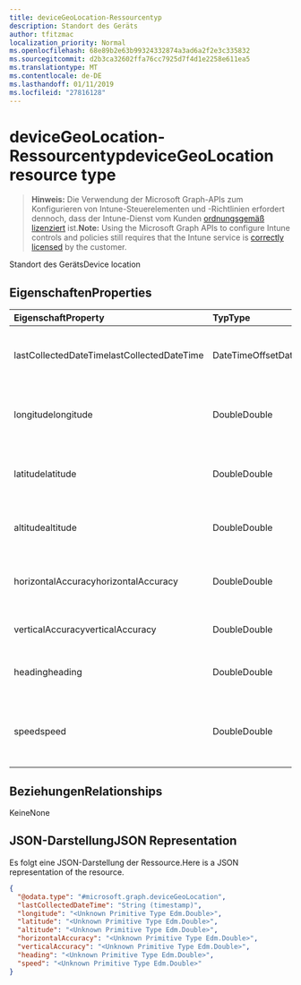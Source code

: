 ```yaml
---
title: deviceGeoLocation-Ressourcentyp
description: Standort des Geräts
author: tfitzmac
localization_priority: Normal
ms.openlocfilehash: 68e89b2e63b99324332874a3ad6a2f2e3c335832
ms.sourcegitcommit: d2b3ca32602ffa76cc7925d7f4d1e2258e611ea5
ms.translationtype: MT
ms.contentlocale: de-DE
ms.lasthandoff: 01/11/2019
ms.locfileid: "27816128"
---
```

# <a name="devicegeolocation-resource-type"></a><span data-ttu-id="d90bb-103">deviceGeoLocation-Ressourcentyp</span><span class="sxs-lookup"><span data-stu-id="d90bb-103">deviceGeoLocation resource type</span></span>

> <span data-ttu-id="d90bb-104">**Hinweis:** Die Verwendung der Microsoft Graph-APIs zum Konfigurieren von Intune-Steuerelementen und -Richtlinien erfordert dennoch, dass der Intune-Dienst vom Kunden [ordnungsgemäß lizenziert](https://go.microsoft.com/fwlink/?linkid=839381) ist.</span><span class="sxs-lookup"><span data-stu-id="d90bb-104">**Note:** Using the Microsoft Graph APIs to configure Intune controls and policies still requires that the Intune service is [correctly licensed](https://go.microsoft.com/fwlink/?linkid=839381) by the customer.</span></span>

<span data-ttu-id="d90bb-105">Standort des Geräts</span><span class="sxs-lookup"><span data-stu-id="d90bb-105">Device location</span></span>
## <a name="properties"></a><span data-ttu-id="d90bb-106">Eigenschaften</span><span class="sxs-lookup"><span data-stu-id="d90bb-106">Properties</span></span>
|<span data-ttu-id="d90bb-107">Eigenschaft</span><span class="sxs-lookup"><span data-stu-id="d90bb-107">Property</span></span>|<span data-ttu-id="d90bb-108">Typ</span><span class="sxs-lookup"><span data-stu-id="d90bb-108">Type</span></span>|<span data-ttu-id="d90bb-109">Beschreibung</span><span class="sxs-lookup"><span data-stu-id="d90bb-109">Description</span></span>|
|:---|:---|:---|
|<span data-ttu-id="d90bb-110">lastCollectedDateTime</span><span class="sxs-lookup"><span data-stu-id="d90bb-110">lastCollectedDateTime</span></span>|<span data-ttu-id="d90bb-111">DateTimeOffset</span><span class="sxs-lookup"><span data-stu-id="d90bb-111">DateTimeOffset</span></span>|<span data-ttu-id="d90bb-112">Zeit der Aufzeichnung des Standorts, relativ zu UTC</span><span class="sxs-lookup"><span data-stu-id="d90bb-112">Time at which location was recorded, relative to UTC</span></span>|
|<span data-ttu-id="d90bb-113">longitude</span><span class="sxs-lookup"><span data-stu-id="d90bb-113">longitude</span></span>|<span data-ttu-id="d90bb-114">Double</span><span class="sxs-lookup"><span data-stu-id="d90bb-114">Double</span></span>|<span data-ttu-id="d90bb-115">Längengrad-Koordinate des Gerätestandorts</span><span class="sxs-lookup"><span data-stu-id="d90bb-115">Longitude coordinate of the device's location</span></span>|
|<span data-ttu-id="d90bb-116">latitude</span><span class="sxs-lookup"><span data-stu-id="d90bb-116">latitude</span></span>|<span data-ttu-id="d90bb-117">Double</span><span class="sxs-lookup"><span data-stu-id="d90bb-117">Double</span></span>|<span data-ttu-id="d90bb-118">Breitengrad-Koordinate des Gerätestandorts</span><span class="sxs-lookup"><span data-stu-id="d90bb-118">Latitude coordinate of the device's location</span></span>|
|<span data-ttu-id="d90bb-119">altitude</span><span class="sxs-lookup"><span data-stu-id="d90bb-119">altitude</span></span>|<span data-ttu-id="d90bb-120">Double</span><span class="sxs-lookup"><span data-stu-id="d90bb-120">Double</span></span>|<span data-ttu-id="d90bb-121">Höhe in Metern über dem Meeresspiegel</span><span class="sxs-lookup"><span data-stu-id="d90bb-121">Altitude, given in meters above sea level</span></span>|
|<span data-ttu-id="d90bb-122">horizontalAccuracy</span><span class="sxs-lookup"><span data-stu-id="d90bb-122">horizontalAccuracy</span></span>|<span data-ttu-id="d90bb-123">Double</span><span class="sxs-lookup"><span data-stu-id="d90bb-123">Double</span></span>|<span data-ttu-id="d90bb-124">Genauigkeit von Länge und Breite in Metern</span><span class="sxs-lookup"><span data-stu-id="d90bb-124">Accuracy of longitude and latitude in meters</span></span>|
|<span data-ttu-id="d90bb-125">verticalAccuracy</span><span class="sxs-lookup"><span data-stu-id="d90bb-125">verticalAccuracy</span></span>|<span data-ttu-id="d90bb-126">Double</span><span class="sxs-lookup"><span data-stu-id="d90bb-126">Double</span></span>|<span data-ttu-id="d90bb-127">Genauigkeit der Höhe in Metern</span><span class="sxs-lookup"><span data-stu-id="d90bb-127">Accuracy of altitude in meters</span></span>|
|<span data-ttu-id="d90bb-128">heading</span><span class="sxs-lookup"><span data-stu-id="d90bb-128">heading</span></span>|<span data-ttu-id="d90bb-129">Double</span><span class="sxs-lookup"><span data-stu-id="d90bb-129">Double</span></span>|<span data-ttu-id="d90bb-130">Kurs in Grad vom geografischen Norden</span><span class="sxs-lookup"><span data-stu-id="d90bb-130">Heading in degrees from true north</span></span>|
|<span data-ttu-id="d90bb-131">speed</span><span class="sxs-lookup"><span data-stu-id="d90bb-131">speed</span></span>|<span data-ttu-id="d90bb-132">Double</span><span class="sxs-lookup"><span data-stu-id="d90bb-132">Double</span></span>|<span data-ttu-id="d90bb-133">Geschwindigkeit der Bewegung des Geräts in Metern pro Sekunde</span><span class="sxs-lookup"><span data-stu-id="d90bb-133">Speed the device is traveling in meters per second</span></span>|

## <a name="relationships"></a><span data-ttu-id="d90bb-134">Beziehungen</span><span class="sxs-lookup"><span data-stu-id="d90bb-134">Relationships</span></span>
<span data-ttu-id="d90bb-135">Keine</span><span class="sxs-lookup"><span data-stu-id="d90bb-135">None</span></span>
## <a name="json-representation"></a><span data-ttu-id="d90bb-136">JSON-Darstellung</span><span class="sxs-lookup"><span data-stu-id="d90bb-136">JSON Representation</span></span>
<span data-ttu-id="d90bb-137">Es folgt eine JSON-Darstellung der Ressource.</span><span class="sxs-lookup"><span data-stu-id="d90bb-137">Here is a JSON representation of the resource.</span></span>
<!-- {
  "blockType": "resource",
  "@odata.type": "microsoft.graph.deviceGeoLocation"
}
-->
``` json
{
  "@odata.type": "#microsoft.graph.deviceGeoLocation",
  "lastCollectedDateTime": "String (timestamp)",
  "longitude": "<Unknown Primitive Type Edm.Double>",
  "latitude": "<Unknown Primitive Type Edm.Double>",
  "altitude": "<Unknown Primitive Type Edm.Double>",
  "horizontalAccuracy": "<Unknown Primitive Type Edm.Double>",
  "verticalAccuracy": "<Unknown Primitive Type Edm.Double>",
  "heading": "<Unknown Primitive Type Edm.Double>",
  "speed": "<Unknown Primitive Type Edm.Double>"
}
```



